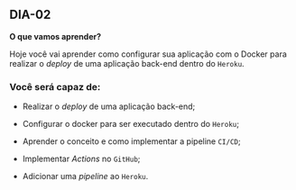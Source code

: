 ## DIA-02

**O que vamos aprender?**

Hoje você vai aprender como configurar sua aplicação com o Docker para realizar o _deploy_ de uma aplicação back-end dentro do `Heroku`.

### Você será capaz de:

-   Realizar o  _deploy_  de uma aplicação back-end;
    
-   Configurar o docker para ser executado dentro do  `Heroku`;
    
-   Aprender o conceito e como implementar a pipeline  `CI/CD`;
    
-   Implementar  _Actions_  no  `GitHub`;
    
-   Adicionar uma  _pipeline_  ao  `Heroku`.

